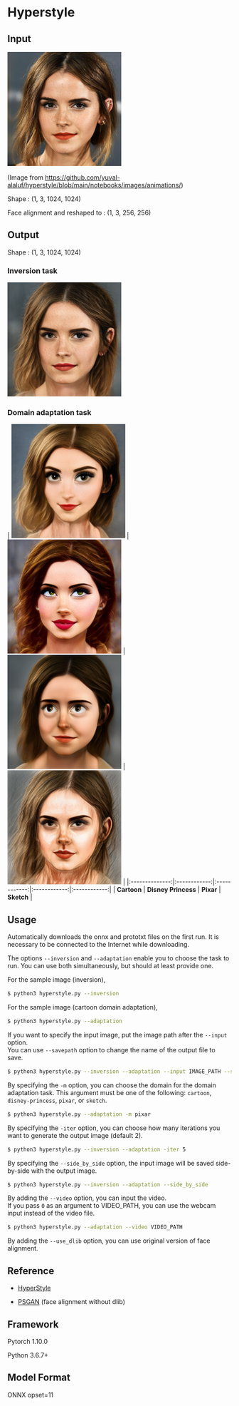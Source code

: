 # Hyperstyle

## Input

[<img src="img/watson.jpg" width=256px>](img/watson.jpg)

(Image from https://github.com/yuval-alaluf/hyperstyle/blob/main/notebooks/images/animations/)

Shape : (1, 3, 1024, 1024)

Face alignment and reshaped to : (1, 3, 256, 256)  

## Output

Shape : (1, 3, 1024, 1024)

### Inversion task

[<img src="img/watson-latent.png" width=256px>](img/watson-latent.png)

### Domain adaptation task

| [<img src="img/watson-cartoon.png" width=256px>](img/watson-cartoon.png) | [<img src="img/watson-disney-princess.png" width=256px>](img/watson-disney-princess.png) | [<img src="img/watson-pixar.png" width=256px>](img/watson-pixar.png) | [<img src="img/watson-sketch.png" width=256px>](img/watson-sketch.png) |
|:--------------:|:------------:|:------------:|:------------:|:------------:|
| <b>Cartoon</b> | <b>Disney Princess</b> | <b>Pixar</b> | <b>Sketch</b> | 

## Usage
Automatically downloads the onnx and prototxt files on the first run.
It is necessary to be connected to the Internet while downloading.

The options `--inversion` and `--adaptation` enable you to choose the task to run. You can use both simultaneously, but should at least provide one.

For the sample image (inversion),
```bash
$ python3 hyperstyle.py --inversion
```

For the sample image (cartoon domain adaptation),
```bash
$ python3 hyperstyle.py --adaptation
```

If you want to specify the input image, put the image path after the `--input` option.  
You can use `--savepath` option to change the name of the output file to save.
```bash
$ python3 hyperstyle.py --inversion --adaptation --input IMAGE_PATH --savepath SAVE_IMAGE_PATH 
```

By specifying the `-m` option, you can choose the domain for the domain adaptation task. This argument must be one of the following: `cartoon`, `disney-princess`, `pixar`, or `sketch`.
```bash
$ python3 hyperstyle.py --adaptation -m pixar
```

By specifying the `-iter` option, you can choose how many iterations you want to generate the output image (default 2).
```bash
$ python3 hyperstyle.py --inversion --adaptation -iter 5 
```

By specifying the `--side_by_side` option, the input image will be saved side-by-side with the output image.
```bash
$ python3 hyperstyle.py --inversion --adaptation --side_by_side 
```

By adding the `--video` option, you can input the video.   
If you pass `0` as an argument to VIDEO_PATH, you can use the webcam input instead of the video file.
```bash
$ python3 hyperstyle.py --adaptation --video VIDEO_PATH 
```

By adding the `--use_dlib` option, you can use original version of face alignment.

## Reference

- [HyperStyle](https://github.com/yuval-alaluf/hyperstyle)

- [PSGAN](https://github.com/axinc-ai/ailia-models/tree/master/style_transfer/psgan) (face alignment without dlib)

## Framework

Pytorch 1.10.0

Python 3.6.7+

## Model Format

ONNX opset=11
